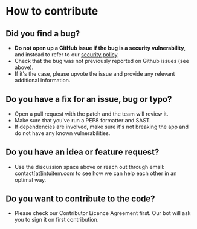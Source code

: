 # How to contribute

## Did you find a bug?

- **Do not open up a GitHub issue if the bug is a security vulnerability**, and instead to refer to our [security policy](SECURITY.md).
- Check that the bug was not previously reported on Github issues (see above).
- If it's the case, please upvote the issue and provide any relevant additional information.

## Do you have a fix for an issue, bug or typo?

- Open a pull request with the patch and the team will review it.
- Make sure that you've run a PEP8 formatter and SAST.
- If dependencies are involved, make sure it's not breaking the app and do not have any known vulnerabilities.

## Do you have an idea or feature request?

- Use the discussion space above or reach out through email: contact[at]intuitem.com to see how we can help each other in an optimal way.

## Do you want to contribute to the code?

- Please check our Contributor Licence Agreement first. Our bot will ask you to sign it on first contribution.
